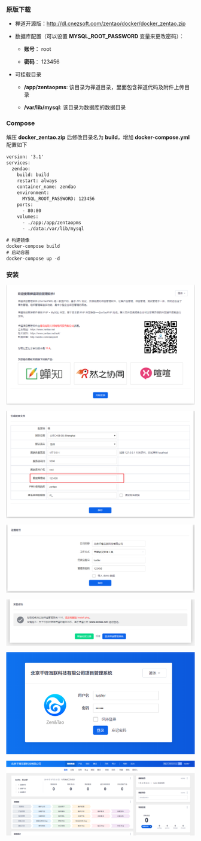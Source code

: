 ### 原版下载

- 禅道开源版：http://dl.cnezsoft.com/zentao/docker/docker_zentao.zip

- 数据库配置（可以设置 **MYSQL_ROOT_PASSWORD** 变量来更改密码）：

    - **账号**： root

    - **密码**： 123456

- 可挂载目录

    - **/app/zentaopms**: 该目录为禅道目录，里面包含禅道代码及附件上传目录
    
    - **/var/lib/mysql**: 该目录为数据库的数据目录

### Compose

解压 **docker_zentao.zip** 后修改目录名为 **build**，增加 **docker-compose.yml** 配置如下

```
version: '3.1'
services:
  zendao:
    build: build
    restart: always
    container_name: zendao
    environment:
      MYSQL_ROOT_PASSWORD: 123456
    ports:
      - 80:80
    volumes:
      - ./app:/app/zentaopms
      - ./data:/var/lib/mysql
```

```
# 构建镜像
docker-compose build
# 启动容器
docker-compose up -d
```

### 安装

![](../img/13-00000046.png)

![](../img/13-00000047.png)

![](../img/13-00000048.png)

![](../img/13-00000049.png)

![](../img/13-00000050.png)

![](../img/13-00000051.png)
